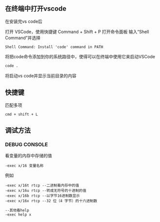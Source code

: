 ## 在终端中打开vscode
在安装完vs code后

打开 VSCode，使用快捷键 Command + Shift + P 打开命令面板
输入“Shell Command”并选择 
```
Shell Command: Install 'code' command in PATH
```
将把code命令添加到你的系统路径中，使得可以在终端中使用它来启动VSCode
```bash
code .   
```
将启动vs code并显示当前目录的内容
## 快捷键
匹配多项
```
cmd + shift + L
```
## 调试方法

### DEBUG CONSOLE
看变量的内存中存储的值
```
-exec x/16 变量名称
```
例如
```
-exec x/16t rtcp --二进制看内存中的值
-exec x/16u rtcp --转成无符号的十进制的值
-exec x/16b rtcp --以字节16进制数显示
-exec x/16x rtcp --32 位（4 字节）的十六进制数

--其他看help
-exec help x
```